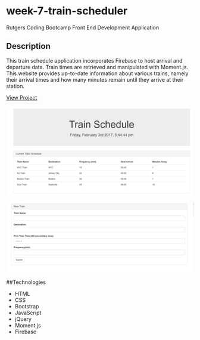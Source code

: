 # week-7-train-scheduler
Rutgers Coding Bootcamp Front End Development Application

## Description
This train schedule application incorporates Firebase to host arrival and departure data. Train times are retrieved and manipulated with Moment.js. This website provides up-to-date information about various trains, namely their arrival times and how many minutes remain until they arrive at their station.

[View Project](http://aes-train-schedule.herokuapp.com/)

![Train Schedule](assets/images/image1.png)

![Add Train](assets/images/image2.png)

##Technologies
- HTML
- CSS
- Bootstrap
- JavaScript
- jQuery
- Moment.js
- Firebase
